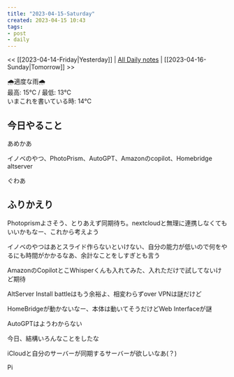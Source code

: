 ```yaml
---
title: "2023-04-15-Saturday"
created: 2023-04-15 10:43
tags:
- post
- daily
---
```


<< [[2023-04-14-Friday|Yesterday]] | [All Daily notes](/tags/daily) | [[2023-04-16-Sunday|Tomorrow]] >>

🌧️適度な雨🌧️  
最高: 15℃ / 最低: 13℃  
いまこれを書いている時: 14℃

## 今日やること

あめかあ

イノベのやつ、PhotoPrism、AutoGPT、Amazonのcopilot、Homebridge altserver

ぐわあ

## ふりかえり

Photoprismよさそう、とりあえず同期待ち。nextcloudと無理に連携しなくてもいいかもなー、これから考えよう

イノベのやつはあとスライド作らないといけない、自分の能力が低いので何をやるにも時間がかかるなあ、余計なことをしすぎとも言う

AmazonのCopilotとこWhisperくんも入れてみた、入れただけで試してないけど期待

AltServer Install battleはもう余裕よ、相変わらずover VPNは謎だけど

HomeBridgeが動かないなー、本体は動いてそうだけどWeb Interfaceが謎

AutoGPTはようわからない

今日、結構いろんなことをしたな

iCloudと自分のサーバーが同期するサーバーが欲しいなあ(？)

Pi